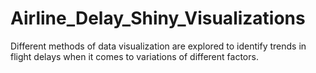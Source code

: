 # Airline_Delay_Shiny_Visualizations
Different methods of data visualization are explored to identify trends in flight delays when it comes to variations of different factors.

